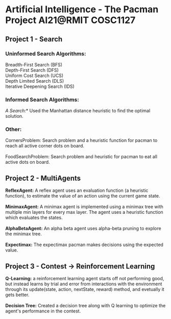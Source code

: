 # Artificial Intelligence  - The Pacman Project AI21@RMIT COSC1127

## Project 1 - Search

### Uninformed Search Algorithms:

Breadth-First Search (BFS) <br />
Depth-First Search (DFS)<br />
Uniform Cost Search (UCS)<br />
Depth Limited Search (DLS)<br />
Iterative Deepening Search (IDS)<br />

### Informed Search Algorithms:
**A* Search:** Used the Manhattan distance heuristic to find the optimal solution.

### Other:

CornersProblem: Search problem and a heuristic function for pacman to reach all active corner dots on board.
<br /><br />
FoodSearchProblem: Search problem and heuristic for pacman to eat all active dots on board.


## Project 2 - MultiAgents

**ReflexAgent:** A reflex agent uses an evaluation function (a heuristic function), to estimate the value of an action using the current game state.
<br />
<br />
**MinimaxAgent:** A minimax agent is implemented using a minimax tree with multiple min layers for every max layer. The agent uses a heuristic function which evaluates the states.
<br />
<br />
**AlphaBetaAgent:** An alpha beta agent uses alpha-beta pruning to explore the minimax tree.
<br /><br />
**Expectimax:** The expectimax pacman makes decisions using the expected value.


## Project 3 - Contest -> Reinforcement Learning

**Q-Learning:** a reinforcement learning agent starts off not performing good, but instead learns by trial and error from interactions with the environment through its update(state, action, nextState, reward) method, and evetually it gets better.
<br />
<br />
**Decision Tree:** Created a decision tree along with Q learning to optimize the agent's performance in the contest.

